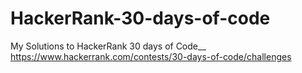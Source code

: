 # HackerRank-30-days-of-code
My Solutions to HackerRank 30 days of Code__
https://www.hackerrank.com/contests/30-days-of-code/challenges
